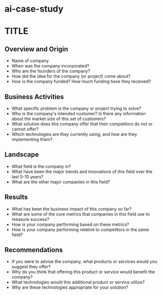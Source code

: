 # ai-case-study
# TITLE

## Overview and Origin

* Name of company
* When was the company incorporated?
* Who are the founders of the company?
* How did the idea for the company (or project) come about?
* How is the company funded? How much funding have they received?

## Business Activities

* What specific problem is the company or project trying to solve?
* Who is the company's intended customer? Is there any information about the market size of this set of customers?
* What solution does this company offer that their competitors do not or cannot offer?
* Which technologies are they currently using, and how are they implementing them?

## Landscape

* What field is the company in?
* What have been the major trends and innovations of this field over the last 5-10 years?
* What are the other major companies in this field?

## Results

* What has been the business impact of this company so far?
* What are some of the core metrics that companies in this field use to measure success?
* How is your company performing based on these metrics?
* How is your company performing relative to competitors in the same field?

## Recommendations

* If you were to advise the company, what products or services would you suggest they offer?
* Why do you think that offering this product or service would benefit the company?
* What technologies would this additional product or service utilize?
* Why are these technologies appropriate for your solution?
